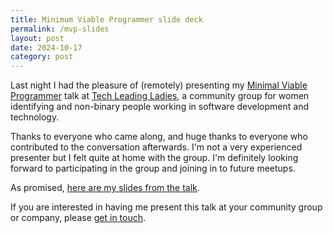 ```yaml
---
title: Minimum Viable Programmer slide deck
permalink: /mvp-slides
layout: post
date: 2024-10-17
category: post
---
```


Last night I had the pleasure of (remotely) presenting my [Minimal Viable Programmer](./minimum-viable-programmer) talk at [Tech Leading Ladies](https://techleadingladies.com/), a community group for women identifying and non-binary people working in software development and technology.

Thanks to everyone who came along, and huge thanks to everyone who contributed to the conversation afterwards. I'm not a very experienced presenter but I felt quite at home with the group. I'm definitely looking forward to participating in the group and joining in to future meetups.

As promised, [here are my slides from the talk](./images/mvp-tech-leading-ladies-oct-2024.pptx).

If you are interested in having me present this talk at your community group or company, please [get in touch](./contact).


